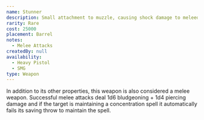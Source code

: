 ```yaml
---
name: Stunner
description: Small attachment to muzzle, causing shock damage to meleed targets.
rarity: Rare
cost: 25000
placement: Barrel
notes:
  - Melee Attacks
createdBy: null
availability:
  - Heavy Pistol
  - SMG
type: Weapon
---
```

In addition to its other properties, this weapon is also considered a melee weapon. Successful melee attacks deal 1d6 bludgeoning + 1d4 piercing damage and if the target is maintaining a concentration spell it automatically fails its saving throw to maintain the spell.
